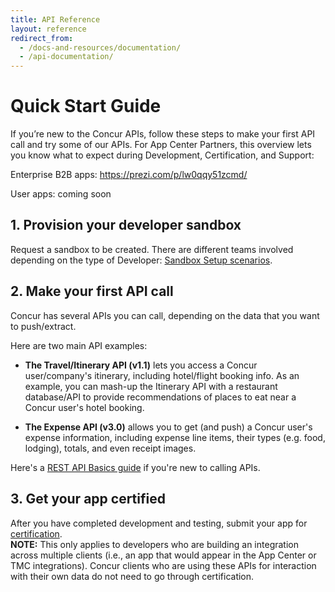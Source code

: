 ```yaml
---
title: API Reference
layout: reference
redirect_from:
  - /docs-and-resources/documentation/
  - /api-documentation/
---
```


# Quick Start Guide

If you’re new to the Concur APIs, follow these steps to make your first API call and try some of our APIs.  For App Center Partners, this overview lets you know what to expect during Development, Certification, and Support: 

Enterprise B2B apps: <https://prezi.com/p/lw0qqy51zcmd/>

User apps: coming soon


## 1. Provision your developer sandbox  


Request a sandbox to be created. There are different teams involved depending on the type of Developer:  [Sandbox Setup scenarios][1].  


## 2. Make your first API call  


Concur has several APIs you can call, depending on the data that you want to push/extract.  


Here are two main API examples:

* **The Travel/Itinerary API (v1.1)** lets you access a Concur user/company's itinerary, including hotel/flight booking info. As an example, you can mash-up the Itinerary API with a restaurant database/API to provide recommendations of places to eat near a Concur user's hotel booking.

* **The Expense API (v3.0)** allows you to get (and push) a Concur user's expense information, including expense line items, their types (e.g. food, lodging), totals, and even receipt images.  


Here's a [REST API Basics guide][2] if you're new to calling APIs.

## 3. Get your app certified
After you have completed development and testing, submit your app for [certification][8].  
**NOTE:** This only applies to developers who are building an integration across multiple clients (i.e., an app that would appear in the App Center or TMC integrations). Concur clients who are using these APIs for interaction with their own data do not need to go through certification.





[1]: /manage-apps/register.html
[2]: /docs/guides/REST-API-Basics.html
[3]: https://forum.developer.concur.com/c/sandbox
[4]: https://concursolutions.com/
[7]: /manage-apps/partner-applications.html
[8]: /manage-apps/app-certification.html
[9]: /api-reference/authentication/authentication.html#native
[10]: /api-reference/authentication/authentication.html#web
